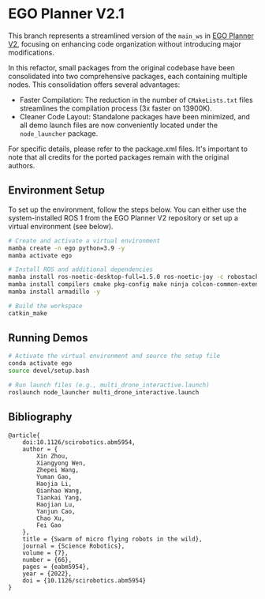 # EGO Planner V2.1

This branch represents a streamlined version of the `main_ws` in [EGO Planner V2](https://github.com/ZJU-FAST-Lab/EGO-Planner-v2), focusing on enhancing code organization without introducing major modifications.

In this refactor, small packages from the original codebase have been consolidated into two comprehensive packages, each containing multiple nodes. This consolidation offers several advantages:

* Faster Compilation: The reduction in the number of `CMakeLists.txt` files streamlines the compilation process (3x faster on 13900K).
* Cleaner Code Layout: Standalone packages have been minimized, and all demo launch files are now conveniently located under the `node_launcher` package.

For specific details, please refer to the package.xml files. It's important to note that all credits for the ported packages remain with the original authors.

## Environment Setup

To set up the environment, follow the steps below. You can either use the system-installed ROS 1 from the EGO Planner V2 repository or set up a virtual environment (see below).

```sh
# Create and activate a virtual environment
mamba create -n ego python=3.9 -y
mamba activate ego

# Install ROS and additional dependencies
mamba install ros-noetic-desktop-full=1.5.0 ros-noetic-joy -c robostack-staging -y
mamba install compilers cmake pkg-config make ninja colcon-common-extensions catkin_tools
mamba install armadillo -y

# Build the workspace
catkin_make
```

## Running Demos

```sh
# Activate the virtual environment and source the setup file
conda activate ego
source devel/setup.bash

# Run launch files (e.g., multi_drone_interactive.launch)
roslaunch node_launcher multi_drone_interactive.launch
```

## Bibliography

```
@article{
    doi:10.1126/scirobotics.abm5954,
    author = {
        Xin Zhou,
        Xiangyong Wen,
        Zhepei Wang,
        Yuman Gao,
        Haojia Li,
        Qianhao Wang,
        Tiankai Yang,
        Haojian Lu,
        Yanjun Cao,
        Chao Xu,
        Fei Gao
    },
    title = {Swarm of micro flying robots in the wild},
    journal = {Science Robotics},
    volume = {7},
    number = {66},
    pages = {eabm5954},
    year = {2022},
    doi = {10.1126/scirobotics.abm5954}
}
```